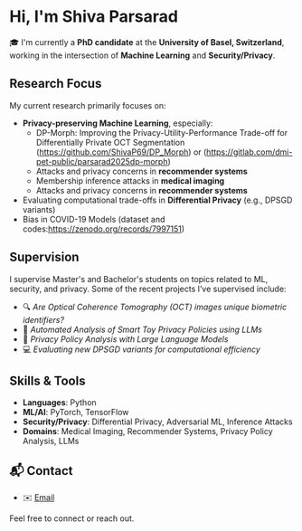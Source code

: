 # Hi, I'm Shiva Parsarad

🎓 I'm currently a **PhD candidate** at the **University of Basel, Switzerland**, working in the intersection of **Machine Learning** and **Security/Privacy**.

##  Research Focus

My current research primarily focuses on:

- **Privacy-preserving Machine Learning**, especially:
  - DP-Morph: Improving the Privacy-Utility-Performance Trade-off for Differentially Private OCT Segmentation (https://github.com/ShivaP69/DP_Morph) or (https://gitlab.com/dmi-pet-public/parsarad2025dp-morph)
  - Attacks and privacy concerns in **recommender systems**
  - Membership inference attacks in **medical imaging**
  - Attacks and privacy concerns in **recommender systems**
-  Evaluating computational trade-offs in **Differential Privacy** (e.g., DPSGD variants)
-  Bias in COVID-19 Models (dataset and codes:https://zenodo.org/records/7997151)

## Supervision

I supervise Master's and Bachelor's students on topics related to ML, security, and privacy. Some of the recent projects I’ve supervised include:

- 🔍 *Are Optical Coherence Tomography (OCT) images unique biometric identifiers?*
- 🤖 *Automated Analysis of Smart Toy Privacy Policies using LLMs*
- 🧾 *Privacy Policy Analysis with Large Language Models*
- 💻 *Evaluating new DPSGD variants for computational efficiency*

## Skills & Tools

- **Languages**: Python
- **ML/AI**: PyTorch, TensorFlow
- **Security/Privacy**: Differential Privacy, Adversarial ML, Inference Attacks
- **Domains**: Medical Imaging, Recommender Systems, Privacy Policy Analysis, LLMs


## 📬 Contact

- ✉️ [Email](mailto:shiva.parsarad@unibas.ch)

Feel free to connect or reach out.
